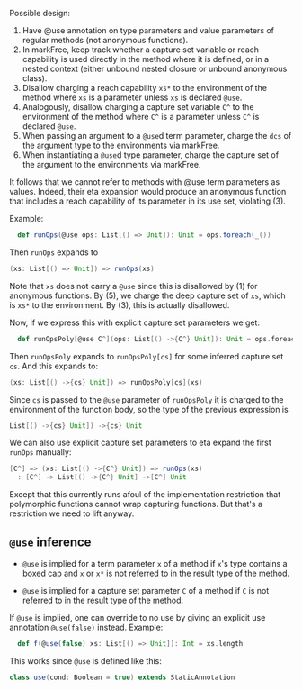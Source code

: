 
Possible design:

 1. Have @use annotation on type parameters and value parameters of regular methods
   (not anonymous functions).
 2. In markFree, keep track whether a capture set variable or reach capability
   is used directly in the method where it is defined, or in a nested context
   (either unbound nested closure or unbound anonymous class).
 3. Disallow charging a reach capability `xs*` to the environment of the method where
   `xs` is a parameter unless `xs` is declared `@use`.
 4. Analogously, disallow charging a capture set variable `C^` to the environment of the method where `C^` is a parameter unless `C^` is declared `@use`.
 5. When passing an argument to a `@use`d term parameter, charge the `dcs` of the argument type to the environments via markFree.
 6. When instantiating a `@use`d type parameter, charge the capture set of the argument
   to the environments via markFree.

It follows that we cannot refer to methods with @use term parameters as values. Indeed,
their eta expansion would produce an anonymous function that includes a reach capability of
its parameter in its use set, violating (3).

Example:

```scala
  def runOps(@use ops: List[() => Unit]): Unit = ops.foreach(_())
```
Then `runOps` expands to
```scala
(xs: List[() => Unit]) => runOps(xs)
```
Note that `xs` does not carry a `@use` since this is disallowed by (1) for anonymous functions. By (5), we charge the deep capture set of `xs`, which is `xs*` to the environment. By (3), this is actually disallowed.

Now, if we express this with explicit capture set parameters we get:
```scala
  def runOpsPoly[@use C^](ops: List[() ->{C^} Unit]): Unit = ops.foreach[C^](_())
```
Then `runOpsPoly` expands to `runOpsPoly[cs]` for some inferred capture set `cs`. And this expands to:
```scala
(xs: List[() ->{cs} Unit]) => runOpsPoly[cs](xs)
```
Since `cs` is passed to the `@use` parameter of `runOpsPoly` it is charged
to the environment of the function body, so the type of the previous expression is
```scala
List[() ->{cs} Unit]) ->{cs} Unit
```

We can also use explicit capture set parameters to eta expand the first `runOps` manually:

```scala
[C^] => (xs: List[() ->{C^} Unit]) => runOps(xs)
  : [C^] -> List[() ->{C^} Unit] ->[C^] Unit
```
Except that this currently runs afoul of the implementation restriction that polymorphic functions cannot wrap capturing functions. But that's a restriction we need to lift anyway.

## `@use` inference

 - `@use` is implied for a term parameter `x` of a method if `x`'s type contains a boxed cap and `x` or `x*` is not referred to in the result type of the method.

 - `@use` is implied for a capture set parameter `C` of a method if `C` is not referred to in the result type of the method.

If `@use` is implied, one can override to no use by giving an explicit use annotation
`@use(false)` instead. Example:
```scala
  def f(@use(false) xs: List[() => Unit]): Int = xs.length
```

This works since `@use` is defined like this:
```scala
class use(cond: Boolean = true) extends StaticAnnotation
```



